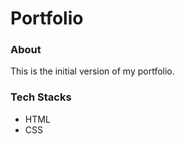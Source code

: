 # Portfolio

### About 

This is the initial version of my portfolio. 

### Tech Stacks
* HTML
* CSS
